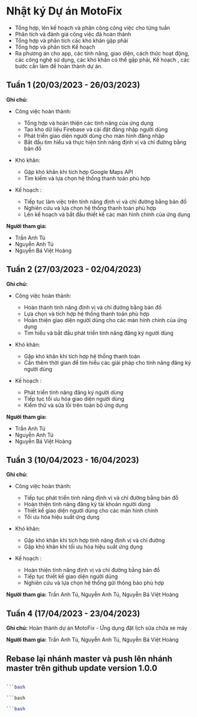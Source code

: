 # Nhật ký Dự án MotoFix

- Tổng hợp, lên kế hoạch và phân công công việc cho từng tuần
- Phân tích và đánh giá công việc đã hoàn thành
- Tổng hợp và phân tích các khó khăn gặp phải
- Tổng hợp và phân tích Kế hoạch 
- Ra phương án cho app, các tính năng, giao diện, cách thức hoạt động, các công nghệ sử dụng, các khó khăn có thể gặp phải, Kế hoạch , các bước cần làm để hoàn thành dự án.

## Tuần 1 (20/03/2023 - 26/03/2023)

**Ghi chú:**

- Công việc hoàn thành:
  - Tổng hợp và hoàn thiện các tính năng của ứng dụng
  - Tạo kho dữ liệu Firebase và cài đặt đăng nhập người dùng
  - Phát triển giao diện người dùng cho màn hình đăng nhập
  - Bắt đầu tìm hiểu và thực hiện tính năng định vị và chỉ đường bằng bản đồ

- Khó khăn:
  - Gặp khó khăn khi tích hợp Google Maps API
  - Tìm kiếm và lựa chọn hệ thống thanh toán phù hợp

- Kế hoạch :
  - Tiếp tục làm việc trên tính năng định vị và chỉ đường bằng bản đồ
  - Nghiên cứu và lựa chọn hệ thống thanh toán phù hợp
  - Lên kế hoạch và bắt đầu thiết kế các màn hình chính của ứng dụng

**Người tham gia:**
- Trần Anh Tú
- Nguyễn Anh Tú
- Nguyễn Bá Việt Hoàng

## Tuần 2 (27/03/2023 - 02/04/2023)

**Ghi chú:**

- Công việc hoàn thành:
  - Hoàn thành tính năng định vị và chỉ đường bằng bản đồ
  - Lựa chọn và tích hợp hệ thống thanh toán phù hợp
  - Hoàn thiện giao diện người dùng cho các màn hình chính của ứng dụng
  - Tìm hiểu và bắt đầu phát triển tính năng đăng ký người dùng

- Khó khăn:
  - Gặp khó khăn khi tích hợp hệ thống thanh toán
  - Cần thêm thời gian để tìm hiểu các giải pháp cho tính năng đăng ký người dùng

- Kế hoạch :
  - Phát triển tính năng đăng ký người dùng
  - Tiếp tục tối ưu hóa giao diện người dùng
  - Kiểm thử và sửa lỗi trên toàn bộ ứng dụng

**Người tham gia:**
- Trần Anh Tú
- Nguyễn Anh Tú
- Nguyễn Bá Việt Hoàng

## Tuần 3 (10/04/2023 - 16/04/2023)

**Ghi chú:**

- Công việc hoàn thành:
  - Tiếp tục phát triển tính năng định vị và chỉ đường bằng bản đồ
  - Hoàn thiện tính năng đăng ký tài khoản người dùng
  - Thiết kế giao diện người dùng cho các màn hình chính
  - Tối ưu hóa hiệu suất ứng dụng

- Khó khăn:
  - Gặp khó khăn khi tích hợp tính năng định vị và chỉ đường
  - Gặp khó khăn khi tối ưu hóa hiệu suất ứng dụng

- Kế hoạch :
  - Hoàn thiện tính năng định vị và chỉ đường bằng bản đồ
  - Tiếp tục thiết kế giao diện người dùng
  - Nghiên cứu và lựa chọn hệ thống gửi thông báo phù hợp

**Người tham gia:** Trần Anh Tú, Nguyễn Anh Tú, Nguyễn Bá Việt Hoàng

## Tuần 4 (17/04/2023 - 23/04/2023)

**Ghi chú:**
Hoàn thành dự án MotoFix - Ứng dụng đặt lịch sửa chữa xe máy 

**Người tham gia:** Trần Anh Tú, Nguyễn Anh Tú, Nguyễn Bá Việt Hoàng 

## Rebase lại nhánh master và push lên nhánh master trên github update version 1.0.0

```bash

```bash

```bash

```bash